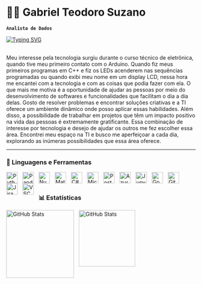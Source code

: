 # 👨‍💻 Gabriel Teodoro Suzano

**`Analista de Dados`**
<br/>

[![Typing SVG](https://readme-typing-svg.herokuapp.com/?color=00bfbf&size=35&center=true&vCenter=true&width=1000&lines=Olá,+meu+nome+é+Gabriel;Sou+formado+em+Ciência+da+Computação;Seja+bem-vindo+ao+meu+GitHub!+:%29)](https://git.io/typing-svg)

<br/>
Meu interesse pela tecnologia surgiu durante o curso técnico de eletrônica, quando tive meu primeiro contato com o Arduino. Quando fiz meus primeiros programas em C++ e fiz os LEDs acenderem nas sequências programadas ou quando exibi meu nome em um display LCD, nessa hora me encantei com a tecnologia e com as coisas que podia fazer com ela.  O que mais me motiva é a oportunidade de ajudar as pessoas por meio do desenvolvimento de softwares e funcionalidades que facilitam o dia a dia delas. Gosto de resolver problemas e encontrar soluções criativas e a TI oferece um ambiente dinâmico onde posso aplicar essas habilidades. Além disso, a possibilidade de trabalhar em projetos que têm um impacto positivo na vida das pessoas é extremamente gratificante. Essa combinação de interesse por tecnologia e desejo de ajudar os outros me fez escolher essa área. Encontrei meu espaço na TI e busco me aperfeiçoar a cada dia, explorando as inúmeras possibilidades que essa área oferece.

---

### 🤖 Linguagens e Ferramentas

<img 
    align="left" 
    alt="Python"
    title="Python" 
    width="30px" 
    style="padding-right: 10px;" 
    src="https://cdn.jsdelivr.net/gh/devicons/devicon@latest/icons/python/python-original.svg"
/>
<img 
    align="left" 
    alt="Pandas" 
    title="Pandas"
    width="30px" 
    style="padding-right: 10px;" 
    src="https://cdn.jsdelivr.net/gh/devicons/devicon@latest/icons/pandas/pandas-original.svg" 
/>
<img 
    align="left" 
    alt="Numpy" 
    title="Numpy"
    width="30px" 
    style="padding-right: 10px;" 
    src="https://cdn.jsdelivr.net/gh/devicons/devicon@latest/icons/numpy/numpy-original.svg" 
/>
<img 
    align="left" 
    alt="Matplotlib" 
    title="Matplotlib"
    width="30px" 
    style="padding-right: 10px;" 
    src="https://cdn.jsdelivr.net/gh/devicons/devicon@latest/icons/matplotlib/matplotlib-original.svg" 
/>
<img 
    align="left" 
    alt="C#" 
    title="C#"
    width="30px" 
    style="padding-right: 10px;" 
    src="https://cdn.jsdelivr.net/gh/devicons/devicon@latest/icons/csharp/csharp-original.svg"
/>
<img 
    align="left" 
    alt="MicrosoftSQL" 
    title="MicrosoftSQL"
    width="30px" 
    style="padding-right: 10px;" 
    src="https://cdn.jsdelivr.net/gh/devicons/devicon@latest/icons/microsoftsqlserver/microsoftsqlserver-original.svg"
/>
<img 
    align="left" 
    alt="PostgreSQL" 
    title="PostgreSQL"
    width="30px" 
    style="padding-right: 10px;" 
    src="https://cdn.jsdelivr.net/gh/devicons/devicon@latest/icons/postgresql/postgresql-original.svg" 
/>
<img 
    align="left"
    alt="AzureDevops"
    title="AzureDevops" 
    width="30px" 
    style="padding-right: 10px;"
    src="https://cdn.jsdelivr.net/gh/devicons/devicon@latest/icons/azuredevops/azuredevops-original.svg" 
/>
<img 
    align="left" 
    alt="Jupyter"
    title="Jupyter" 
    width="30px" 
    style="padding-right: 10px;" 
    src="https://cdn.jsdelivr.net/gh/devicons/devicon@latest/icons/jupyter/jupyter-original-wordmark.svg" 
/>
<img 
    align="left" 
    alt="GoogleCloud" 
    title="GoogleCloud"
    width="30px" 
    style="padding-right: 10px;" 
    src="https://cdn.jsdelivr.net/gh/devicons/devicon@latest/icons/googlecloud/googlecloud-original.svg" 
/>
<img 
    align="left"
    alt="Git"
    title="Git"
    width="30px"
    style="padding-right: 10px;"
    src="https://cdn.jsdelivr.net/gh/devicons/devicon@latest/icons/git/git-original.svg"
/>
<img 
    align="left"
    alt="Jira" 
    title="Jira"
    width="30px"
    style="padding-right: 10px;"
    src="https://cdn.jsdelivr.net/gh/devicons/devicon@latest/icons/jira/jira-original.svg"
/>
<img
    align="left"
    alt="VSCode"
    title="VSCode"
    width="30px"
    style="padding-right: 10px;"
    src="https://cdn.jsdelivr.net/gh/devicons/devicon@latest/icons/vscode/vscode-original.svg"
/>

<br/>
<br/>

### 📊 Estatísticas

<p>
  <img 
    align="left"
    alt="GitHub Stats"
    height="180"
    style="padding-right: 10px;"
    src="https://github-readme-stats.vercel.app/api?username=GabrielTeodoro2021&show_icons=true&theme=tokyonight&include_all_commits=true&locale=pt-br"
  />
  <img 
      align="left"
      alt="GitHub Stats"
      height="150"
      style="padding-right: 10px;"
      src="https://github-readme-stats.vercel.app/api/top-langs/?username=GabrielTeodoro2021&theme=tokyonight&layout=compact&custom_title=Tecnologias&langs_count=9"
  />

</p>
